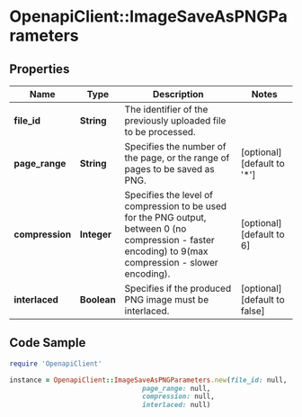 # OpenapiClient::ImageSaveAsPNGParameters

## Properties

Name | Type | Description | Notes
------------ | ------------- | ------------- | -------------
**file_id** | **String** | The identifier of the previously uploaded file to be processed. | 
**page_range** | **String** | Specifies the number of the page, or the range of pages to be saved as PNG. | [optional] [default to &#39;*&#39;]
**compression** | **Integer** | Specifies the level of compression to be used for the PNG output, between 0 (no compression - faster encoding) to 9(max compression - slower encoding). | [optional] [default to 6]
**interlaced** | **Boolean** | Specifies if the produced PNG image must be interlaced. | [optional] [default to false]

## Code Sample

```ruby
require 'OpenapiClient'

instance = OpenapiClient::ImageSaveAsPNGParameters.new(file_id: null,
                                 page_range: null,
                                 compression: null,
                                 interlaced: null)
```


